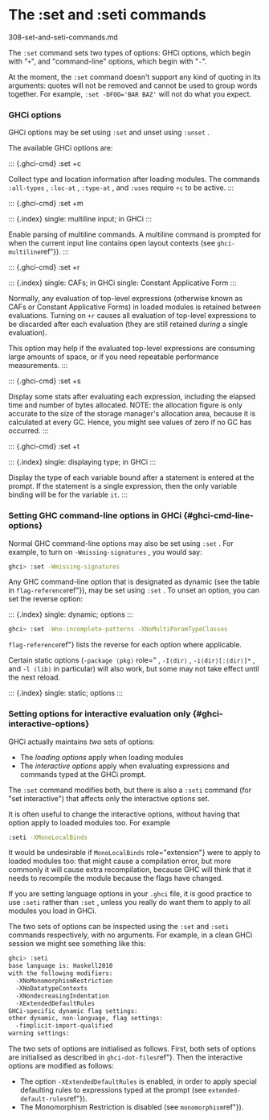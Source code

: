 # The :set and :seti commands

308-set-and-seti-commands.md


The `:set`  command sets two types of options: GHCi options, which begin with "`+`", and "command-line" options, which begin with "`-`".

At the moment, the `:set`  command doesn't support any kind of quoting in its arguments: quotes will not be removed and cannot be used to group words together. For example, `:set -DFOO='BAR BAZ'` will not do what you expect.


### GHCi options

GHCi options may be set using `:set` 
and unset using `:unset` .

The available GHCi options are:

::: {.ghci-cmd}
:set +c

Collect type and location information after loading modules. The
commands `:all-types` ,
`:loc-at` ,
`:type-at` , and
`:uses`  require `+c` to be active.
:::

::: {.ghci-cmd}
:set +m

::: {.index}
single: multiline input; in GHCi
:::

Enable parsing of multiline commands. A multiline command is prompted
for when the current input line contains open layout contexts (see
`ghci-multiline`ref"}).
:::

::: {.ghci-cmd}
:set +r

::: {.index}
single: CAFs; in GHCi single: Constant Applicative Form
:::

Normally, any evaluation of top-level expressions (otherwise known as
CAFs or Constant Applicative Forms) in loaded modules is retained
between evaluations. Turning on `+r` causes all evaluation of top-level
expressions to be discarded after each evaluation (they are still
retained *during* a single evaluation).

This option may help if the evaluated top-level expressions are
consuming large amounts of space, or if you need repeatable performance
measurements.
:::

::: {.ghci-cmd}
:set +s

Display some stats after evaluating each expression, including the
elapsed time and number of bytes allocated. NOTE: the allocation figure
is only accurate to the size of the storage manager's allocation area,
because it is calculated at every GC. Hence, you might see values of
zero if no GC has occurred.
:::

::: {.ghci-cmd}
:set +t

::: {.index}
single: displaying type; in GHCi
:::

Display the type of each variable bound after a statement is entered at
the prompt. If the statement is a single expression, then the only
variable binding will be for the variable `it`.
:::

### Setting GHC command-line options in GHCi {#ghci-cmd-line-options}

Normal GHC command-line options may also be set using
`:set` . For example, to turn on
`-Wmissing-signatures` , you would
say:

```bash
ghci> :set -Wmissing-signatures
```

Any GHC command-line option that is designated as dynamic (see the table
in `flag-reference`ref"}), may be set using
`:set` . To unset an option, you can
set the reverse option:

::: {.index}
single: dynamic; options
:::

```bash
ghci> :set -Wno-incomplete-patterns -XNoMultiParamTypeClasses
```

`flag-reference`ref"} lists the reverse for
each option where applicable.

Certain static options (`-package ⟨pkg⟩` 
role=" , `-I⟨dir⟩` ,
`-i⟨dir⟩[:⟨dir⟩]*` , and
`-l ⟨lib⟩`  in particular) will also
work, but some may not take effect until the next reload.

::: {.index}
single: static; options
:::

### Setting options for interactive evaluation only {#ghci-interactive-options}

GHCi actually maintains *two* sets of options:

-   The *loading options* apply when loading modules
-   The *interactive options* apply when evaluating expressions and
    commands typed at the GHCi prompt.

The `:set`  command modifies both, but
there is also a `:seti`  command (for
"set interactive") that affects only the interactive options set.

It is often useful to change the interactive options, without having
that option apply to loaded modules too. For example

```bash
:seti -XMonoLocalBinds
```

It would be undesirable if `MonoLocalBinds` 
role="extension"} were to apply to loaded modules too: that might cause
a compilation error, but more commonly it will cause extra
recompilation, because GHC will think that it needs to recompile the
module because the flags have changed.

If you are setting language options in your `.ghci` file, it is good
practice to use `:seti`  rather than
`:set` , unless you really do want
them to apply to all modules you load in GHCi.

The two sets of options can be inspected using the
`:set`  and `:seti` 
  commands respectively, with no arguments. For example,
in a clean GHCi session we might see something like this:

```bash
ghci> :seti
base language is: Haskell2010
with the following modifiers:
  -XNoMonomorphismRestriction
  -XNoDatatypeContexts
  -XNondecreasingIndentation
  -XExtendedDefaultRules
GHCi-specific dynamic flag settings:
other dynamic, non-language, flag settings:
  -fimplicit-import-qualified
warning settings:
```

The two sets of options are initialised as follows. First, both sets of
options are initialised as described in
`ghci-dot-files`ref"}. Then the interactive
options are modified as follows:

-   The option `-XExtendedDefaultRules` is enabled, in order to apply
    special defaulting rules to expressions typed at the prompt (see
    `extended-default-rules`ref"}).
-   The Monomorphism Restriction is disabled (see
    `monomorphism`ref"}).
